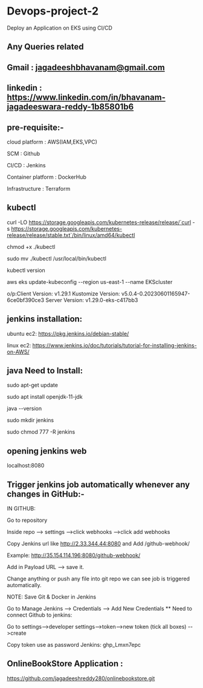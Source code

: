 # Devops-project-2
Deploy an Application on EKS using CI/CD

Any Queries related
---
Gmail : jagadeeshbhavanam@gmail.com
---
linkedin : https://www.linkedin.com/in/bhavanam-jagadeeswara-reddy-1b85801b6
---

pre-requisite:-
---
cloud platform : AWS(IAM,EKS,VPC)

SCM : Github

CI/CD : Jenkins

Container platform : DockerHub

Infrastructure : Terraform

kubectl 
---
curl -LO https://storage.googleapis.com/kubernetes-release/release/`curl -s https://storage.googleapis.com/kubernetes-release/release/stable.txt`/bin/linux/amd64/kubectl

chmod +x ./kubectl

sudo mv ./kubectl /usr/local/bin/kubectl

kubectl version

aws eks update-kubeconfig --region us-east-1 --name EKScluster

o/p:Client Version: v1.29.1
    Kustomize Version: v5.0.4-0.20230601165947-6ce0bf390ce3
    Server Version: v1.29.0-eks-c417bb3
    
jenkins installation:
---
ubuntu ec2: https://pkg.jenkins.io/debian-stable/

linux ec2: https://www.jenkins.io/doc/tutorials/tutorial-for-installing-jenkins-on-AWS/

java Need to Install:
---
sudo apt-get update

sudo apt install openjdk-11-jdk

java --version

sudo mkdir jenkins

sudo chmod 777 -R jenkins

opening jenkins web
---
localhost:8080

Trigger jenkins job automatically whenever any changes in GitHub:-
---
IN GITHUB:

Go to repository

Inside repo --> settings -->click webhooks -->click add webhooks

Copy Jenkins url like http://2.33.344.44:8080 and Add /github-webhook/

Example: http://35.154.114.196:8080/github-webhook/

Add in Payload URL --> save it.

Change anything or push any file into git repo we can see job is triggered automatically.

NOTE: Save Git & Docker  in Jenkins

Go to Manage Jenkins --> Credentials --> Add New Credentials ** Need to connect Github to jenkins:

Go to settings-->developer settings-->token-->new token (tick all boxes) -->create

Copy token use as password Jenkins: ghp_Lmxn7epc


OnlineBookStore Application :
---
https://github.com/jagadeeshreddy280/onlinebookstore.git


